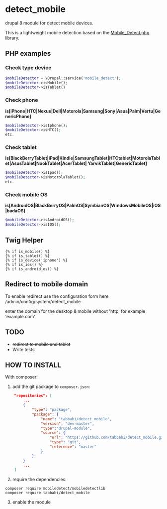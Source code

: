 detect_mobile
=============
drupal 8 module for detect mobile devices.

This is a lightweight mobile detection based on the [Mobile_Detect.php](http://mobiledetect.net/) library.

PHP examples
------------

### Check type device
``` php
$mobileDetector = \Drupal::service('mobile_detect');
$mobileDetector->isMobile();
$mobileDetector->isTablet()
```

### Check phone
**is[iPhone|HTC|Nexus|Dell|Motorola|Samsung|Sony|Asus|Palm|Vertu|GenericPhone]**

``` php
$mobileDetector->isIphone();
$mobileDetector->isHTC();
etc.
```

### Check tablet
**is[BlackBerryTablet|iPad|Kindle|SamsungTablet|HTCtablet|MotorolaTablet|AsusTablet|NookTablet|AcerTablet|
YarvikTablet|GenericTablet]**

```php
$mobileDetector->isIpad();
$mobileDetector->isMotorolaTablet();
etc.
```

### Check mobile OS
**is[AndroidOS|BlackBerryOS|PalmOS|SymbianOS|WindowsMobileOS|iOS|badaOS]**

```php
$mobileDetector->isAndroidOS();
$mobileDetector->isIOS();
```

Twig Helper
-----------

```jinja
{% if is_mobile() %}
{% if is_tablet() %}
{% if is_device('iphone') %} 
{% if is_ios() %}
{% if is_android_os() %}
```

Redirect to mobile domain
-------------------------------------------------
To enable redirect use the configuration form here /admin/config/system/detect_mobile

enter the domain for the desktop & mobile without 'http' for example 'example.com'

TODO
---------

* ~~redirect to mobile and tablet~~
* Write tests


HOW TO INSTALL
-------------------------------------------------

With composer:

1) add the git package to ```composer.json```:
``` json
    "repositories": [
        ...
        {
            "type": "package",
            "package": {
                "name": "tabbabi/detect_mobile",
                "version": "dev-master",
                "type":"drupal-module",
                "source": {
                    "url": "https://github.com/tabbabi/detect_mobile.git",
                    "type": "git",
                    "reference": "master"
                }
            }
        }
        ...
    ]
```
2) require the dependencies:
``` shell
composer require mobiledetect/mobiledetectlib
composer require tabbabi/detect_mobile
```
3) enable the module
